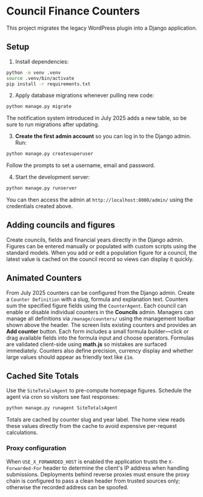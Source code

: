 # Council Finance Counters

This project migrates the legacy WordPress plugin into a Django application.

## Setup

1. Install dependencies:

```bash
python -m venv .venv
source .venv/bin/activate
pip install -r requirements.txt
```

2. Apply database migrations whenever pulling new code:

```bash
python manage.py migrate
```
The notification system introduced in July 2025 adds a new table, so be sure to
run migrations after updating.

3. **Create the first admin account** so you can log in to the Django admin. Run:

```bash
python manage.py createsuperuser
```

Follow the prompts to set a username, email and password.

4. Start the development server:

```bash
python manage.py runserver
```

You can then access the admin at `http://localhost:8000/admin/` using the credentials created above.

## Adding councils and figures

Create councils, fields and financial years directly in the Django admin. Figures can be entered manually or populated with custom scripts using the standard models.
When you add or edit a population figure for a council, the latest value is cached on the council record so views can display it quickly.

## Animated Counters

From July 2025 counters can be configured from the Django admin. Create a
`Counter Definition` with a slug, formula and explanation text. Counters sum the
specified figure fields using the `CounterAgent`. Each council can enable or
disable individual counters in the **Councils** admin. Managers can manage all
definitions via `/manage/counters/` using the management toolbar shown above the
header. The screen lists existing counters and provides an **Add counter**
button. Each form includes a small formula builder&mdash;click or drag available
fields into the formula input and choose operators. Formulas are validated
client-side using **math.js** so mistakes are surfaced immediately. Counters
also define precision, currency display and whether large values should appear
as friendly text like `£1m`.

## Cached Site Totals

Use the `SiteTotalsAgent` to pre-compute homepage figures. Schedule the agent
via cron so visitors see fast responses:

```bash
python manage.py runagent SiteTotalsAgent
```

Totals are cached by counter slug and year label. The home view reads these
values directly from the cache to avoid expensive per-request calculations.

### Proxy configuration

When `USE_X_FORWARDED_HOST` is enabled the application trusts the
`X-Forwarded-For` header to determine the client's IP address when handling
submissions. Deployments behind reverse proxies must ensure the proxy chain is
configured to pass a clean header from trusted sources only; otherwise the
recorded address can be spoofed.


